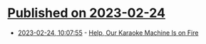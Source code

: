 # [Published on 2023-02-24](index.md)

* [2023-02-24, 10:07:55](https://lobste.rs/s/1khjaz/help_our_karaoke_machine_is_on_fire) - [Help, Our Karaoke Machine Is on Fire](https://engineering.q42.nl/karaoke-machine/)
